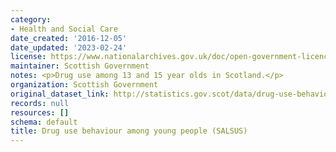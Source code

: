 ```yaml
---
category:
- Health and Social Care
date_created: '2016-12-05'
date_updated: '2023-02-24'
license: https://www.nationalarchives.gov.uk/doc/open-government-licence/version/3/
maintainer: Scottish Government
notes: <p>Drug use among 13 and 15 year olds in Scotland.</p>
organization: Scottish Government
original_dataset_link: http://statistics.gov.scot/data/drug-use-behaviour-among-young-people-salsus
records: null
resources: []
schema: default
title: Drug use behaviour among young people (SALSUS)
---
```


